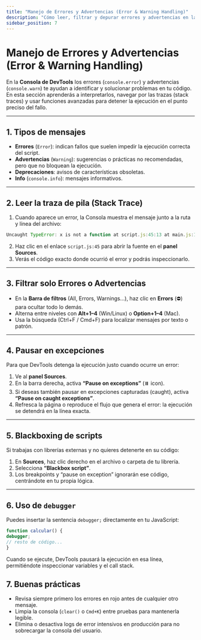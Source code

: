 ```yaml
---
title: "Manejo de Errores y Advertencias (Error & Warning Handling)"
description: "Cómo leer, filtrar y depurar errores y advertencias en la Consola de DevTools"
sidebar_position: 7
---
```


# Manejo de Errores y Advertencias (Error & Warning Handling)

En la **Consola de DevTools** los errores (`console.error`) y advertencias (`console.warn`) te ayudan a identificar y solucionar problemas en tu código. En esta sección aprenderás a interpretarlos, navegar por las trazas (stack traces) y usar funciones avanzadas para detener la ejecución en el punto preciso del fallo.

---

## 1. Tipos de mensajes

- **Errores** (`Error`): indican fallos que suelen impedir la ejecución correcta del script.  
- **Advertencias** (`Warning`): sugerencias o prácticas no recomendadas, pero que no bloquean la ejecución.  
- **Deprecaciones**: avisos de características obsoletas.  
- **Info** (`console.info`): mensajes informativos.

---

## 2. Leer la traza de pila (Stack Trace)

1. Cuando aparece un error, la Consola muestra el mensaje junto a la ruta y línea del archivo:  
 ```js 
 Uncaught TypeError: x is not a function at script.js:45:13 at main.js:10:5
 ```
 2. Haz clic en el enlace `script.js:45` para abrir la fuente en el **panel Sources**.  
3. Verás el código exacto donde ocurrió el error y podrás inspeccionarlo.

---

## 3. Filtrar solo Errores o Advertencias

- En la **Barra de filtros** (All, Errors, Warnings…), haz clic en **Errors** (⛔) para ocultar todo lo demás.  
- Alterna entre niveles con **Alt+1–4** (Win/Linux) o **Option+1–4** (Mac).  
- Usa la búsqueda (Ctrl+F / Cmd+F) para localizar mensajes por texto o patrón.

---

## 4. Pausar en excepciones

Para que DevTools detenga la ejecución justo cuando ocurre un error:

1. Ve al **panel Sources**.  
2. En la barra derecha, activa **“Pause on exceptions”** (⏸️ icon).  
3. Si deseas también pausar en excepciones capturadas (caught), activa **“Pause on caught exceptions”**.  
4. Refresca la página o reproduce el flujo que genera el error: la ejecución se detendrá en la línea exacta.

---

## 5. Blackboxing de scripts

Si trabajas con librerías externas y no quieres detenerte en su código:

1. En **Sources**, haz clic derecho en el archivo o carpeta de tu librería.  
2. Selecciona **“Blackbox script”**.  
3. Los breakpoints y “pause on exception” ignorarán ese código, centrándote en tu propia lógica.

---

## 6. Uso de `debugger`

Puedes insertar la sentencia `debugger;` directamente en tu JavaScript:

```js
function calcular() {
debugger;
// resto de código...
}
```
Cuando se ejecute, DevTools pausará la ejecución en esa línea, permitiéndote inspeccionar variables y el call stack.

## 7. Buenas prácticas

- Revisa siempre primero los errores en rojo antes de cualquier otro mensaje.
- Limpia la consola (`clear()` o `Cmd+K`) entre pruebas para mantenerla legible.
- Elimina o desactiva logs de error intensivos en producción para no sobrecargar la consola del usuario.